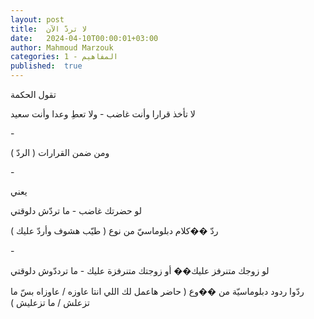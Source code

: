 ```yaml
---
layout: post
title:  لا تردّ الآن
date:   2024-04-10T00:00:01+03:00
author: Mahmoud Marzouk
categories: 1 - المفاهيم
published:  true
---
```

تقول الحكمة

لا تأخذ قرارا وأنت غاضب - ولا تعطِ وعدا وأنت سعيد

\-

ومن ضمن القرارات ( الردّ )

\-

يعني

لو حضرتك غاضب - ما تردّش دلوقتي

ردّ ��كلام دبلوماسيّ من نوع ( طيّب هشوف وأردّ عليك )

\-

لو زوجك متنرفز عليك�� أو زوجتك متنرفزة عليك - ما ترددّوش
دلوقتي

ردّوا ردود دبلوماسيّة من ��وع ( حاضر هاعمل لك اللي انتا عاوزه / عاوزاه بسّ
ما تزعلش / ما تزعليش )
